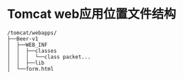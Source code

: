 # Tomcat web应用位置文件结构
```
/tomcat/webapps/
├──Beer-v1
│  ├──WEB_INF
│  │  ├──classes
│  │  │  └──class packet...
│  │  ├──lib
│  └──form.html
```